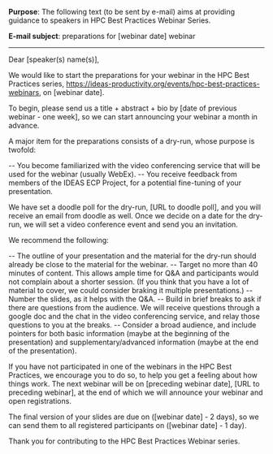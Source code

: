 **Purpose**: The following text (to be sent by e-mail) aims at providing guidance to speakers in HPC Best Practices Webinar Series.

**E-mail subject**: preparations for [webinar date] webinar 

***

Dear [speaker(s) name(s)],

We would like to start the preparations for your webinar in the HPC Best Practices series, https://ideas-productivity.org/events/hpc-best-practices-webinars, on [webinar date].

To begin, please send us a title + abstract + bio by [date of previous webinar - one week], so we can start announcing your webinar a month in advance.

A major item for the preparations consists of a dry-run, whose purpose is twofold:

-- You become familiarized with the video conferencing service that will be used for the webinar (usually WebEx).
-- You receive feedback from members of the IDEAS ECP Project, for a potential fine-tuning of your presentation.

We have set a doodle poll for the dry-run, [URL to doodle poll], and you will receive an email from doodle as well. Once we decide on a date for the dry-run, we will set a video conference event and send you an invitation.

We recommend the following:

-- The outline of your presentation and the material for the dry-run should already be close to the material for the webinar.
-- Target no more than 40 minutes of content. This allows ample time for Q&A and participants would not complain about a shorter session. (If you think that you have a lot of material to cover, we could consider braking it multiple presentations.)
-- Number the slides, as it helps with the Q&A.
-- Build in brief breaks to ask if there are questions from the audience. We will receive questions through a google doc and the chat in the video conferencing service, and relay those questions to you at the breaks.
-- Consider a broad audience, and include pointers for both basic information (maybe at the beginning of the presentation) and supplementary/advanced information (maybe at the end of the presentation).

If you have not participated in one of the webinars in the HPC Best Practices, we encourage you to do so, to help you get a feeling about how things work. The next webinar will be on [preceding webinar date], [URL to preceding webinar], at the end of which we will announce your webinar and open registrations.

The final version of your slides are due on ([webinar date] - 2 days), so we can send them to all registered participants on ([webinar date] - 1 day).

Thank you for contributing to the HPC Best Practices Webinar series.
